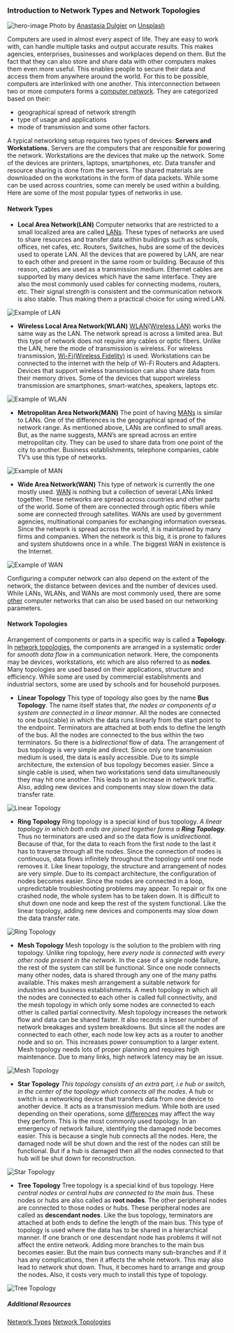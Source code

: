### Introduction to Network Types and Network Topologies

![hero-image](/engineering-education/network-types-topologies/hero.jpg)
Photo by [Anastasia Dulgier](https://unsplash.com/@dulgier?utm_source=unsplash&amp;utm_medium=referral&amp;utm_content=creditCopyText) on [Unsplash](https://unsplash.com/s/photos/network?utm_source=unsplash&amp;utm_medium=referral&amp;utm_content=creditCopyText)

Computers are used in almost every aspect of life. They are easy to work with, can handle multiple tasks and output accurate results. This makes agencies, enterprises, businesses and workplaces depend on them. But the fact that they can also store and share data with other computers makes them even more useful. This enables people to secure their data and access them from anywhere around the world. For this to be possible, computers are interlinked with one another. This interconnection between two or more computers forms a [computer network](https://en.wikipedia.org/wiki/Computer_network). They are categorized based on their:
-  geographical spread of network strength
-  type of usage and applications
-  mode of transmission and some other factors. 

A typical networking setup requires two types of devices: **Servers and Workstations.**
Servers are the computers that are responsible for powering the network. Workstations are the devices that make up the network. Some of the devices are printers, laptops, smartphones, etc. Data transfer and resource sharing is done from the servers. The shared materials are downloaded on the workstations in the form of data packets. While some can be used across countries, some can merely be used within a building. Here are some of the most popular types of networks in use.

#### Network Types

- **Local Area Network(LAN)**
Computer networks that are restricted to a small localized area are called [LANs](https://en.wikipedia.org/wiki/Local_area_network). These types of networks are used to share resources and transfer data within buildings such as schools, offices, net cafes, etc. Routers, Switches, hubs are some of the devices used to operate LAN. All the devices that are powered by LAN, are near to each other and present in the same room or building. Because of this reason, cables are used as a transmission medium. Ethernet cables are supported by many devices which have the same interface. They are also the most commonly used cables for connecting modems, routers, etc. Their signal strength is consistent and the communication network is also stable. Thus making them a practical choice for using wired LAN. 

![Example of LAN](/engineering-education/network-types-topologies/lan.jpg)

- **Wireless Local Area Network(WLAN)**
[WLAN(Wireless LAN)](https://en.wikipedia.org/wiki/Wireless_LAN) works the same way as the LAN. The network spread is across a limited area. But this type of network does not require any cables or optic fibers. Unlike the LAN, here the mode of transmission is wireless. For wireless transmission, [Wi-Fi(Wireless Fidelity)](https://en.wikipedia.org/wiki/Wi-Fi) is used. Workstations can be connected to the internet with the help of Wi-Fi Routers and Adapters. Devices that support wireless transmission can also share data from their memory drives. Some of the devices that support wireless transmission are smartphones, smart-watches, speakers, laptops etc.

![Example of WLAN](/engineering-education/network-types-topologies/wlan.jpg)

- **Metropolitan Area Network(MAN)**
The point of having [MANs](https://en.wikipedia.org/wiki/Metropolitan_area_network) is similar to LANs. One of the differences is the geographical spread of the network range. As mentioned above, LANs are confined to small areas. But, as the name suggests, MAN’s are spread across an entire metropolitan city. They can be used to share data from one point of the city to another. Business establishments, telephone companies, cable TV’s use this type of networks.  

![Example of MAN](/engineering-education/network-types-topologies/man.jpg)

- **Wide Area Network(WAN)**
This type of network is currently the one mostly used. [WAN](https://en.wikipedia.org/wiki/Wide_area_network) is nothing but a collection of several LANs linked together. These networks are spread across countries and other parts of the world. Some of them are connected through optic fibers while some are connected through satellites. WANs are used by government agencies, multinational companies for exchanging information overseas. Since the network is spread across the world, it is maintained by many firms and companies. When the network is this big, it is prone to failures and system shutdowns once in a while. The biggest WAN in existence is the Internet.   

![Example of WAN](/engineering-education/network-types-topologies/wan.jpg)

 Configuring a computer network can also depend on the extent of the network, the distance between devices and the number of devices used. While LANs, WLANs, and WANs are most commonly used, there are some [other](https://www.belden.com/blog/smart-building/network-types) computer networks that can also be used based on our networking parameters.



#### Network Topologies
Arrangement of components or parts in a specific way is called a **Topology.** In [network topologies](https://en.wikipedia.org/wiki/Network_topology), the components are arranged in a systematic order for *smooth data flow* in a communication network. Here, the components may be devices, workstations, etc which are also referred to as **nodes**. Many topologies are used based on their applications, structure and efficiency. While some are used by commercial establishments and industrial sectors, some are used by schools and for household purposes.
  
- **Linear Topology**
This type of topology also goes by the name **Bus Topology**. The name itself states that, *the nodes or components of a system are connected in a linear manner*. All the nodes are connected to one bus(cable) in which the data runs linearly from the start point to the endpoint. Terminators are attached at both ends to define the length of the bus. All the nodes are connected to the bus within the two terminators. So there is a *bidirectional* flow of data. 
The arrangement of bus topology is very simple and direct. Since only one transmission medium is used, the data is easily accessible. Due to its simple architecture, the extension of bus topology becomes easier. Since a single cable is used, when two workstations send data simultaneously they may hit one another. This leads to an increase in network traffic. Also, adding new devices and components may slow down the data transfer rate.

![Linear Topology](/engineering-education/network-types-topologies/bus.jpg)

- **Ring Topology**
Ring topology is a special kind of bus topology. *A linear topology in which both ends are joined together forms a **Ring Topology***. Thus no terminators are used and so the data flow is *unidirectional*. Because of that, for the data to reach from the first node to the last  it has to traverse through all the nodes. Since the connection of nodes is continuous, data flows infinitely throughout the topology until one node removes it.
Like linear topology, the structure and arrangement of nodes are very simple. Due to its compact architecture, the configuration of nodes becomes easier. Since the nodes are connected in a loop, unpredictable troubleshooting problems may appear. To repair or fix one crashed node, the whole system has to be taken down. It is difficult to shut down one node and keep the rest of the system functional. Like the linear topology, adding new devices and components may slow down the data transfer rate.

![Ring Topology](/engineering-education/network-types-topologies/ring.jpg)

- **Mesh Topology**
Mesh topology is the solution to the problem with ring topology. Unlike ring topology, here *every node is connected with every other node present in the network*. In the case of a single node failure, the rest of the system can still be functional. Since one node connects many other nodes, data is shared through any one of the many paths available. This makes mesh arrangement a suitable network for industries and business establishments. A mesh topology in which all the nodes are connected to each other is called full connectivity, and the mesh topology in which only some nodes are connected to each other is called partial connectivity. 
Mesh topology increases the network flow and data can be shared faster. It also records a lesser number of network breakages and system breakdowns. But since all the nodes are connected to each other, each node low key acts as a router to another node and so on. This increases power consumption to a larger extent. Mesh topology needs lots of proper planning and requires high maintenance. Due to many links, high network latency may be an issue.

![Mesh Topology](/engineering-education/network-types-topologies/mesh.jpg)

- **Star Topology**
*This topology consists of an extra part, i.e hub or switch, in the center of the topology which connects all the nodes*. A hub or switch is a networking device that transfers data from one device to another device. It acts as a transmission medium. While both are used depending on their operations, some [differences](https://www.geeksforgeeks.org/difference-between-hub-and-switch/) may affect the way they perform. This is the most commonly used topology.
In an emergency of network failure, identifying the damaged node becomes easier. This is because a single hub connects all the nodes. Here, the damaged node will be shut down and the rest of the nodes can still be functional. But if a hub is damaged then all the nodes connected to that hub will be shut down for reconstruction. 

![Star Topology](/engineering-education/network-types-topologies/star.jpg)
  
- **Tree Topology**
Tree topology is a special kind of bus topology. Here *central nodes or central hubs are connected to the main bus*. These nodes or hubs are also called as **root nodes**. The other peripheral nodes are connected to those nodes or hubs. These peripheral nodes are called as **descendant nodes**. Like the bus topology, terminators are attached at both ends to define the length of the main bus. This type of topology is used where the data has to be shared in a hierarchical manner. 
If one branch or one descendant node has problems it will not affect the entire network. Adding more branches to the main bus becomes easier. But the main bus connects many sub-branches and if it has any complications, then it affects the whole network. This may also lead to network shut down. Thus, it becomes hard to arrange and group the nodes. Also, it costs very much to install this type of topology.

![Tree Topology](/engineering-education/network-types-topologies/tree.jpg)

##### Additional Resources
[Network Types](https://www.javatpoint.com/types-of-computer-network)
[Network Topologies](https://www.javatpoint.com/computer-network-topologies)

